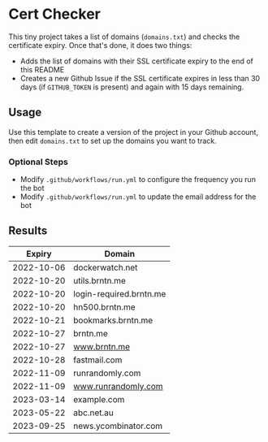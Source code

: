 # Cert Checker

This tiny project takes a list of domains (`domains.txt`) and checks the certificate expiry. Once that's done, it does two things:

- Adds the list of domains with their SSL certificate expiry to the end of this README
- Creates a new Github Issue if the SSL certificate expires in less than 30 days (if `GITHUB_TOKEN` is present) and again with 15 days remaining.


## Usage

Use this template to create a version of the project in your Github account, then edit `domains.txt` to set up the domains you want to track.


### Optional Steps

- Modify `.github/workflows/run.yml` to configure the frequency you run the bot
- Modify `.github/workflows/run.yml` to update the email address for the bot

## Results

| Expiry    | Domain   |
|-----------|----------|
| 2022-10-06 | dockerwatch.net |
| 2022-10-20 | utils.brntn.me |
| 2022-10-20 | login-required.brntn.me |
| 2022-10-20 | hn500.brntn.me |
| 2022-10-21 | bookmarks.brntn.me |
| 2022-10-27 | brntn.me |
| 2022-10-27 | www.brntn.me |
| 2022-10-28 | fastmail.com |
| 2022-11-09 | runrandomly.com |
| 2022-11-09 | www.runrandomly.com |
| 2023-03-14 | example.com |
| 2023-05-22 | abc.net.au |
| 2023-09-25 | news.ycombinator.com |
